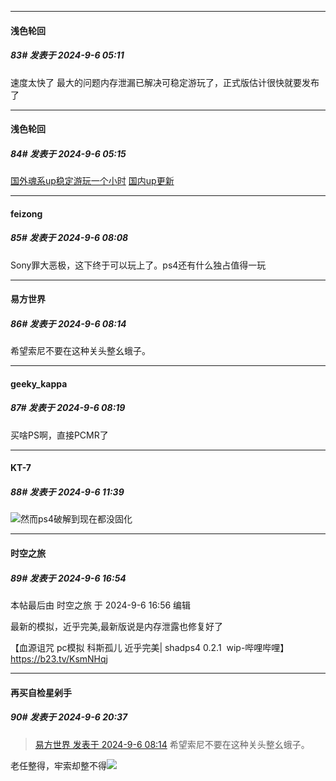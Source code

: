 ﻿
*****

####  浅色轮回  
##### 83#       发表于 2024-9-6 05:11

速度太快了 最大的问题内存泄漏已解决可稳定游玩了，正式版估计很快就要发布了


*****

####  浅色轮回  
##### 84#       发表于 2024-9-6 05:15

[国外魂系up稳定游玩一个小时](https://www.youtube.com/watch?v=-kzRnMWwf44&amp;ab_channel=fromsoftserve)
[国内up更新](https://www.bilibili.com/video/BV1XNpGeqETX/)


*****

####  feizong  
##### 85#       发表于 2024-9-6 08:08

Sony罪大恶极，这下终于可以玩上了。ps4还有什么独占值得一玩


*****

####  易方世界  
##### 86#       发表于 2024-9-6 08:14

希望索尼不要在这种关头整幺蛾子。


*****

####  geeky_kappa  
##### 87#       发表于 2024-9-6 08:19

买啥PS啊，直接PCMR了


*****

####  KT-7  
##### 88#       发表于 2024-9-6 11:39

<img src="https://static.saraba1st.com/image/smiley/face2017/037.png" referrerpolicy="no-referrer">然而ps4破解到现在都没固化


*****

####  时空之旅  
##### 89#       发表于 2024-9-6 16:54

 本帖最后由 时空之旅 于 2024-9-6 16:56 编辑 

最新的模拟，近乎完美,最新版说是内存泄露也修复好了

【血源诅咒 pc模拟 科斯孤儿 近乎完美| shadps4 0.2.1  wip-哔哩哔哩】 https://b23.tv/KsmNHqj


*****

####  再买自检星剁手  
##### 90#       发表于 2024-9-6 20:37

<blockquote><a href="httphttps://bbs.saraba1st.com/2b/forum.php?mod=redirect&amp;goto=findpost&amp;pid=66126768&amp;ptid=2190484" target="_blank">易方世界 发表于 2024-9-6 08:14</a>
希望索尼不要在这种关头整幺蛾子。</blockquote>
老任整得，牢索却整不得<img src="https://static.saraba1st.com/image/smiley/face2017/067.png" referrerpolicy="no-referrer">

